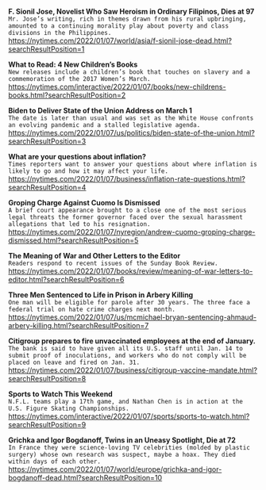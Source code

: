 **F. Sionil Jose, Novelist Who Saw Heroism in Ordinary Filipinos, Dies at 97**\
`Mr. Jose’s writing, rich in themes drawn from his rural upbringing, amounted to a continuing morality play about poverty and class divisions in the Philippines.`\
https://nytimes.com/2022/01/07/world/asia/f-sionil-jose-dead.html?searchResultPosition=1

**What to Read: 4 New Children’s Books**\
`New releases include a children’s book that touches on slavery and a commemoration of the 2017 Women’s March.`\
https://nytimes.com/interactive/2022/01/07/books/new-childrens-books.html?searchResultPosition=2

**Biden to Deliver State of the Union Address on March 1**\
`The date is later than usual and was set as the White House confronts an evolving pandemic and a stalled legislative agenda.`\
https://nytimes.com/2022/01/07/us/politics/biden-state-of-the-union.html?searchResultPosition=3

**What are your questions about inflation?**\
`Times reporters want to answer your questions about where inflation is likely to go and how it may affect your life.`\
https://nytimes.com/2022/01/07/business/inflation-rate-questions.html?searchResultPosition=4

**Groping Charge Against Cuomo Is Dismissed**\
`A brief court appearance brought to a close one of the most serious legal threats the former governor faced over the sexual harassment allegations that led to his resignation.`\
https://nytimes.com/2022/01/07/nyregion/andrew-cuomo-groping-charge-dismissed.html?searchResultPosition=5

**The Meaning of War and Other Letters to the Editor**\
`Readers respond to recent issues of the Sunday Book Review.`\
https://nytimes.com/2022/01/07/books/review/meaning-of-war-letters-to-editor.html?searchResultPosition=6

**Three Men Sentenced to Life in Prison in Arbery Killing**\
`One man will be eligible for parole after 30 years. The three face a federal trial on hate crime charges next month.`\
https://nytimes.com/2022/01/07/us/mcmichael-bryan-sentencing-ahmaud-arbery-killing.html?searchResultPosition=7

**Citigroup prepares to fire unvaccinated employees at the end of January.**\
`The bank is said to have given all its U.S. staff until Jan. 14 to submit proof of inoculations, and workers who do not comply will be placed on leave and fired on Jan. 31.`\
https://nytimes.com/2022/01/07/business/citigroup-vaccine-mandate.html?searchResultPosition=8

**Sports to Watch This Weekend**\
`N.F.L. teams play a 17th game, and Nathan Chen is in action at the U.S. Figure Skating Championships.`\
https://nytimes.com/interactive/2022/01/07/sports/sports-to-watch.html?searchResultPosition=9

**Grichka and Igor Bogdanoff, Twins in an Uneasy Spotlight, Die at 72**\
`In France they were science-loving TV celebrities (molded by plastic surgery) whose own research was suspect, maybe a hoax. They died within days of each other.`\
https://nytimes.com/2022/01/07/world/europe/grichka-and-igor-bogdanoff-dead.html?searchResultPosition=10


